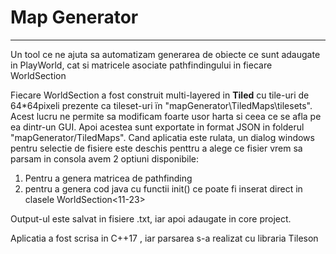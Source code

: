 # Map Generator


----------

Un tool ce ne ajuta sa automatizam generarea de obiecte ce sunt adaugate in PlayWorld, cat si matricele asociate pathfindingului in fiecare WorldSection

Fiecare WorldSection a fost construit multi-layered in **Tiled** cu tile-uri de 64*64pixeli prezente ca tileset-uri ïn "mapGenerator\TiledMaps\tilesets". Acest lucru ne permite sa modificam foarte usor harta si ceea ce se afla pe ea dintr-un GUI. Apoi acestea sunt exportate  in format JSON in folderul "mapGenerator/TiledMaps". Cand aplicatia este rulata, un dialog windows pentru selectie de fisiere este deschis penttru a alege ce fisier vrem sa parsam in consola avem 2 optiuni disponibile:

1. Pentru a genera matricea de pathfinding
1. pentru a genera cod java cu functii init() ce poate fi inserat direct in clasele WorldSection<11-23>

Output-ul este salvat in fisiere .txt, iar apoi adaugate in core project.

Aplicatia a fost scrisa in C++17 , iar parsarea s-a realizat cu libraria Tileson

